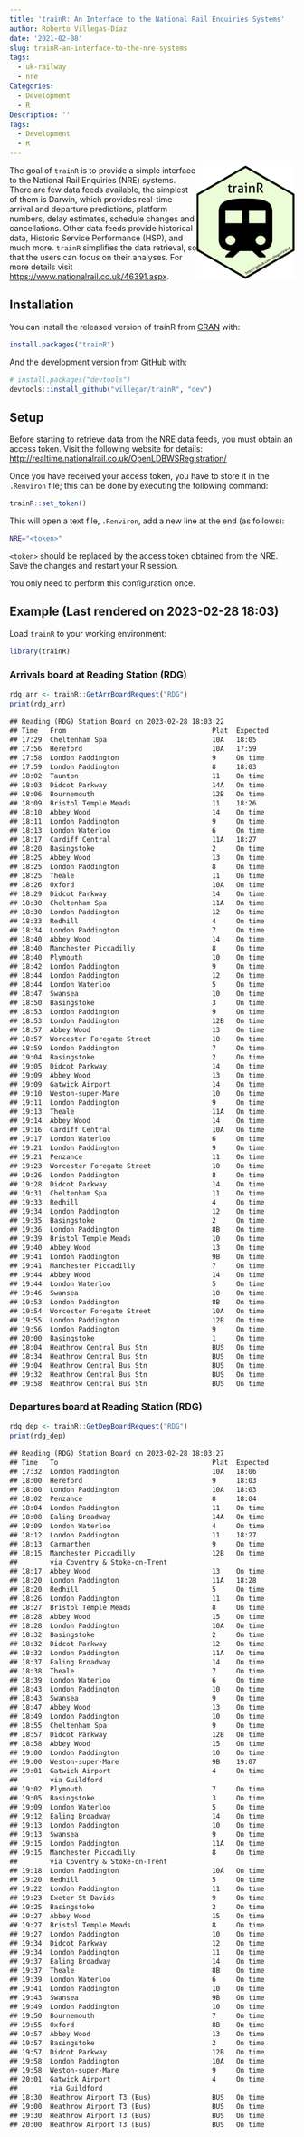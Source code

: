 ```yaml
---
title: 'trainR: An Interface to the National Rail Enquiries Systems'
author: Roberto Villegas-Diaz
date: '2021-02-08'
slug: trainR-an-interface-to-the-nre-systems
tags:
  - uk-railway
  - nre
Categories:
  - Development
  - R
Description: ''
Tags:
  - Development
  - R
---
```


<img src="https://raw.githubusercontent.com/villegar/trainR/main/inst/images/logo.png" alt="logo" align="right" height=200px/>

The goal of `trainR` is to provide a simple interface to the 
National Rail Enquiries (NRE) systems. There are few data feeds 
available, the simplest of them is Darwin, which provides real-time 
arrival and departure predictions, platform numbers, delay estimates, 
schedule changes and cancellations. Other data feeds provide historical 
data, Historic Service Performance (HSP), and much more. `trainR` 
simplifies the data retrieval, so that the users can focus on their 
analyses. For more details visit 
https://www.nationalrail.co.uk/46391.aspx.

## Installation

You can install the released version of trainR from [CRAN](https://CRAN.R-project.org) with:

``` r
install.packages("trainR")
```

And the development version from [GitHub](https://github.com/) with:

``` r
# install.packages("devtools")
devtools::install_github("villegar/trainR", "dev")
```

## Setup
Before starting to retrieve data from the NRE data feeds, you must obtain an access token. 
Visit the following website for details: http://realtime.nationalrail.co.uk/OpenLDBWSRegistration/

Once you have received your access token, you have to store it in the `.Renviron` file; this can be 
done by executing the following command:


```r
trainR::set_token()
```

This will open a text file, `.Renviron`, add a new line at the end (as follows):

```bash
NRE="<token>"
```

`<token>` should be replaced by the access token obtained from the NRE. Save the changes and restart 
your R session.

You only need to perform this configuration once.

## Example (Last rendered on 2023-02-28 18:03)

Load `trainR` to your working environment:

```r
library(trainR)
```

### Arrivals board at Reading Station (RDG)


```r
rdg_arr <- trainR::GetArrBoardRequest("RDG")
print(rdg_arr)
```

```
## Reading (RDG) Station Board on 2023-02-28 18:03:22
## Time   From                                    Plat  Expected
## 17:29  Cheltenham Spa                          10A   18:05
## 17:56  Hereford                                10A   17:59
## 17:58  London Paddington                       9     On time
## 17:59  London Paddington                       8     18:03
## 18:02  Taunton                                 11    On time
## 18:03  Didcot Parkway                          14A   On time
## 18:06  Bournemouth                             12B   On time
## 18:09  Bristol Temple Meads                    11    18:26
## 18:10  Abbey Wood                              14    On time
## 18:11  London Paddington                       9     On time
## 18:13  London Waterloo                         6     On time
## 18:17  Cardiff Central                         11A   18:27
## 18:20  Basingstoke                             2     On time
## 18:25  Abbey Wood                              13    On time
## 18:25  London Paddington                       8     On time
## 18:25  Theale                                  11    On time
## 18:26  Oxford                                  10A   On time
## 18:29  Didcot Parkway                          14    On time
## 18:30  Cheltenham Spa                          11A   On time
## 18:30  London Paddington                       12    On time
## 18:33  Redhill                                 4     On time
## 18:34  London Paddington                       7     On time
## 18:40  Abbey Wood                              14    On time
## 18:40  Manchester Piccadilly                   8     On time
## 18:40  Plymouth                                10    On time
## 18:42  London Paddington                       9     On time
## 18:44  London Paddington                       12    On time
## 18:44  London Waterloo                         5     On time
## 18:47  Swansea                                 10    On time
## 18:50  Basingstoke                             3     On time
## 18:53  London Paddington                       9     On time
## 18:53  London Paddington                       12B   On time
## 18:57  Abbey Wood                              13    On time
## 18:57  Worcester Foregate Street               10    On time
## 18:59  London Paddington                       7     On time
## 19:04  Basingstoke                             2     On time
## 19:05  Didcot Parkway                          14    On time
## 19:09  Abbey Wood                              13    On time
## 19:09  Gatwick Airport                         14    On time
## 19:10  Weston-super-Mare                       10    On time
## 19:11  London Paddington                       9     On time
## 19:13  Theale                                  11A   On time
## 19:14  Abbey Wood                              14    On time
## 19:16  Cardiff Central                         10A   On time
## 19:17  London Waterloo                         6     On time
## 19:21  London Paddington                       9     On time
## 19:21  Penzance                                11    On time
## 19:23  Worcester Foregate Street               10    On time
## 19:26  London Paddington                       8     On time
## 19:28  Didcot Parkway                          14    On time
## 19:31  Cheltenham Spa                          11    On time
## 19:33  Redhill                                 4     On time
## 19:34  London Paddington                       12    On time
## 19:35  Basingstoke                             2     On time
## 19:36  London Paddington                       8B    On time
## 19:39  Bristol Temple Meads                    10    On time
## 19:40  Abbey Wood                              13    On time
## 19:41  London Paddington                       9B    On time
## 19:41  Manchester Piccadilly                   7     On time
## 19:44  Abbey Wood                              14    On time
## 19:44  London Waterloo                         5     On time
## 19:46  Swansea                                 10    On time
## 19:53  London Paddington                       8B    On time
## 19:54  Worcester Foregate Street               10A   On time
## 19:55  London Paddington                       12B   On time
## 19:56  London Paddington                       9     On time
## 20:00  Basingstoke                             1     On time
## 18:04  Heathrow Central Bus Stn                BUS   On time
## 18:34  Heathrow Central Bus Stn                BUS   On time
## 19:04  Heathrow Central Bus Stn                BUS   On time
## 19:32  Heathrow Central Bus Stn                BUS   On time
## 19:58  Heathrow Central Bus Stn                BUS   On time
```

### Departures board at Reading Station (RDG)


```r
rdg_dep <- trainR::GetDepBoardRequest("RDG")
print(rdg_dep)
```

```
## Reading (RDG) Station Board on 2023-02-28 18:03:27
## Time   To                                      Plat  Expected
## 17:32  London Paddington                       10A   18:06
## 18:00  Hereford                                9     18:03
## 18:00  London Paddington                       10A   18:03
## 18:02  Penzance                                8     18:04
## 18:04  London Paddington                       11    On time
## 18:08  Ealing Broadway                         14A   On time
## 18:09  London Waterloo                         4     On time
## 18:12  London Paddington                       11    18:27
## 18:13  Carmarthen                              9     On time
## 18:15  Manchester Piccadilly                   12B   On time
##        via Coventry & Stoke-on-Trent           
## 18:17  Abbey Wood                              13    On time
## 18:20  London Paddington                       11A   18:28
## 18:20  Redhill                                 5     On time
## 18:26  London Paddington                       11    On time
## 18:27  Bristol Temple Meads                    8     On time
## 18:28  Abbey Wood                              15    On time
## 18:28  London Paddington                       10A   On time
## 18:32  Basingstoke                             2     On time
## 18:32  Didcot Parkway                          12    On time
## 18:32  London Paddington                       11A   On time
## 18:37  Ealing Broadway                         14    On time
## 18:38  Theale                                  7     On time
## 18:39  London Waterloo                         6     On time
## 18:43  London Paddington                       10    On time
## 18:43  Swansea                                 9     On time
## 18:47  Abbey Wood                              13    On time
## 18:49  London Paddington                       10    On time
## 18:55  Cheltenham Spa                          9     On time
## 18:57  Didcot Parkway                          12B   On time
## 18:58  Abbey Wood                              15    On time
## 19:00  London Paddington                       10    On time
## 19:00  Weston-super-Mare                       9B    19:07
## 19:01  Gatwick Airport                         4     On time
##        via Guildford                           
## 19:02  Plymouth                                7     On time
## 19:05  Basingstoke                             3     On time
## 19:09  London Waterloo                         5     On time
## 19:12  Ealing Broadway                         14    On time
## 19:13  London Paddington                       10    On time
## 19:13  Swansea                                 9     On time
## 19:15  London Paddington                       11A   On time
## 19:15  Manchester Piccadilly                   8     On time
##        via Coventry & Stoke-on-Trent           
## 19:18  London Paddington                       10A   On time
## 19:20  Redhill                                 5     On time
## 19:22  London Paddington                       11    On time
## 19:23  Exeter St Davids                        9     On time
## 19:25  Basingstoke                             2     On time
## 19:27  Abbey Wood                              15    On time
## 19:27  Bristol Temple Meads                    8     On time
## 19:27  London Paddington                       10    On time
## 19:34  Didcot Parkway                          12    On time
## 19:34  London Paddington                       11    On time
## 19:37  Ealing Broadway                         14    On time
## 19:37  Theale                                  8B    On time
## 19:39  London Waterloo                         6     On time
## 19:41  London Paddington                       10    On time
## 19:43  Swansea                                 9B    On time
## 19:49  London Paddington                       10    On time
## 19:50  Bournemouth                             7     On time
## 19:55  Oxford                                  8B    On time
## 19:57  Abbey Wood                              13    On time
## 19:57  Basingstoke                             2     On time
## 19:57  Didcot Parkway                          12B   On time
## 19:58  London Paddington                       10A   On time
## 19:58  Weston-super-Mare                       9     On time
## 20:01  Gatwick Airport                         4     On time
##        via Guildford                           
## 18:30  Heathrow Airport T3 (Bus)               BUS   On time
## 19:00  Heathrow Airport T3 (Bus)               BUS   On time
## 19:30  Heathrow Airport T3 (Bus)               BUS   On time
## 20:00  Heathrow Airport T3 (Bus)               BUS   On time
```
